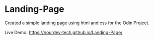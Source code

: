 # Landing-Page

Created a simple landing page using html and css for the Odin Project.

Live Demo: https://nourdev-tech.github.io/Landing-Page/
